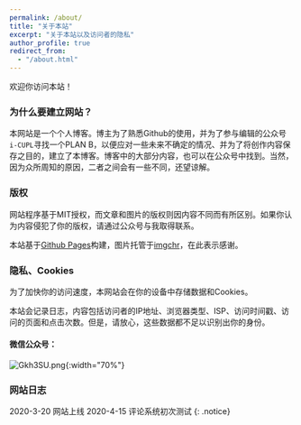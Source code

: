 ```yaml
---
permalink: /about/
title: "关于本站"
excerpt: "关于本站以及访问者的隐私"
author_profile: true
redirect_from: 
  - "/about.html"
---
```


欢迎你访问本站！

### 为什么要建立网站？

本网站是一个个人博客。博主为了熟悉Github的使用，并为了参与编辑的公众号`i-CUPL`寻找一个PLAN B，以便应对一些未来不确定的情况、并为了将创作内容保存之目的，建立了本博客。博客中的大部分内容，也可以在公众号中找到。当然，因为众所周知的原因，二者之间会有一些不同，还望谅解。

### 版权

网站程序基于MIT授权，而文章和图片的版权则因内容不同而有所区别。如果你认为内容侵犯了你的版权，请通过公众号与我取得联系。

本站基于[Github Pages](https://pages.github.com)构建，图片托管于[imgchr](https://imgchr.com/)，在此表示感谢。

### 隐私、Cookies

为了加快你的访问速度，本网站会在你的设备中存储数据和Cookies。

本站会记录日志，内容包括访问者的IP地址、浏览器类型、ISP、访问时间戳、访问的页面和点击次数。但是，请放心，这些数据都不足以识别出你的身份。

#### 微信公众号：

![Gkh3SU.png](https://s1.ax1x.com/2020/03/28/Gkh3SU.png){:width="70%"}

### 网站日志

2020-3-20 网站上线
2020-4-15 评论系统初次测试
{: .notice}
